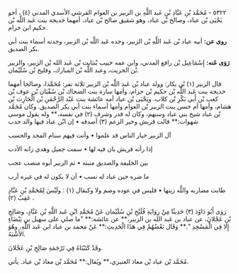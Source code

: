 ٥٣٢٢ - مُحَمَّد بْنِ عَبَّادِ بْنِ عَبد اللَّهِ بن الزبير بن العوام القرشي الأسدي المدني (٤) ، أخو يَحْيَى بْن عباد، وصالح بْن عباد، وهو شقيق صالح بْن عباد، أمهما خديجة بنت عَبد اللَّه بْن حكيم ابن حزام.

**روى عن:** أبيه عباد بْن عَبد اللَّهِ بْن الزبير، وجده عَبد اللَّه بْن الزبير، وجدته أسماء بنت أبي بكر الصديق.

**رَوَى عَنه:** إِسْمَاعِيل بْن رافع المدني، وابن عمه خبيب بْنثابت بْن عَبد الله بْن الزبير، والزبير بْن الخريت، وعبد اللَّه بْن المبارك، وفليح بْن سُلَيْمان.

قال الزبير (١) بْن بكار: وولد عباد بْن عَبد اللَّه بْن الزبير ثلاثة نفر: مُحَمَّدا، وصالحا أمهما خديجة بنت عَبد اللَّه بْن حكيم بْن حزام، وأمها سارة بنت الضحاك بْن سُفْيَان بْن عوف بْن كعب بْن أَبي بَكْرِ بْن كلاب. ويَحْيَى بْن عباد أمه عائشة بنت عَبْد الرَّحْمَنِ بْن الْحَارِث بْن هشام، وأمها أم حسن بنت الزبير بْن العوام وأمها أسماء بنت أبي بكر الصديق. وكان مُحَمَّد بْن عباد شيخ بني عباد وسنهم، وكان له قدر وشرف (٢) في نفسه،** وله يقول موسى شهوات:** قالت قريش وخير الزعم (٣) أصدقه • إن ابْن عباد فيها والد حدب

آل الزبير خيار الناس قد علموا • وأنت فيهم سنام المجد والحسب

إذا رأته قريش بان فيه لها • سمت جميل وهدي زانه الأدب

بين الخليفة والصديق منبته • ثم الزبير أبوه منصب عجب

ما ضره حين عباد له نسب • أن لا يكون له في غيره أرب

طابت مضاربه واللَّه زينها • فليس في عوده وصم ولا وكبقال (١) : ولَيْسَ لِمُحَمَّدِ بْنِ عَبَّادٍ عَقِبٌ (٢) .

رَوَى أَبُو دَاوُدَ (٣) حَدِيثًا مِنْ رِوَايَةِ فُلَيْحِ بْنِ سُلَيْمان عَنْ مُحَمَّدِ ابْنِ عَبد اللَّهِ بْنِ عَبَّادٍ، وصَالِحِ بْنِ عَجْلانَ، عن عباد بن عَبد الله بن الزبير،** عن عائشة:** "ما صلي على سهيل بن بَيْضَاءٍ إِلا فِي الْمَسْجِدِ ".** وَقَال بَعْضُهُمْ فِي هَذَا الْحَدِيثِ:** عَنْ محمد بن عباد ابن عَبد اللَّهِ، وهُوَ الأَشْبَهُ.

وقَدْ كَتَبْنَاهُ فِي تَرْجَمَةِ صَالِحِ بْنِ عَجْلانَ.

مُحَمَّد بْن عباد بْن معاذ العنبري،** ويُقال:** مُحَمَّد بْن معاذ بْن عباد. يأتي.
